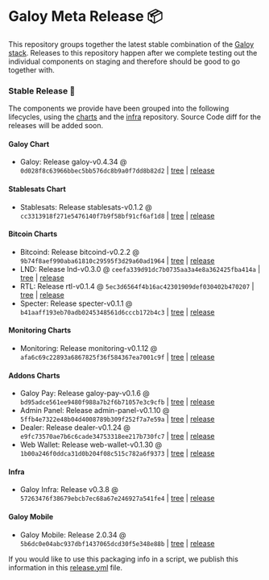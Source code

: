 # Galoy Meta Release 📦

This repository groups together the latest stable combination of the [Galoy stack](https://github.com/GaloyMoney/awesome-galoy#tech-components). 
Releases to this repository happen after we complete testing out the individual components on staging and therefore should be good to go together with.

### Stable Release 🎉

The components we provide have been grouped into the following lifecycles, using the [charts](https://github.com/GaloyMoney/charts) and the [infra](https://github.com/GaloyMoney/galoy-infra) repository. 
Source Code diff for the releases will be added soon.

#### Galoy Chart
- Galoy: Release galoy-v0.4.34 @ `0d028f8c63966bbec5bb576dc8b9a0f7dd8b82d2` | [tree](https://github.com/GaloyMoney/charts/tree/0d028f8c63966bbec5bb576dc8b9a0f7dd8b82d2/charts/galoy) | [release](https://github.com/GaloyMoney/charts/releases/tag/galoy-v0.4.34)

#### Stablesats Chart
- Stablesats: Release stablesats-v0.1.2 @ `cc3313918f271e5476140f7b9f58bf91cf6af1d8` | [tree](https://github.com/GaloyMoney/charts/tree/cc3313918f271e5476140f7b9f58bf91cf6af1d8/charts/stablesats) | [release](https://github.com/GaloyMoney/charts/releases/tag/stablesats-v0.1.2)

#### Bitcoin Charts
- Bitcoind: Release bitcoind-v0.2.2 @ `9b74f8aef990aba61810c29595f3d29a60ad1964` | [tree](https://github.com/GaloyMoney/charts/tree/9b74f8aef990aba61810c29595f3d29a60ad1964/charts/bitcoind) | [release](https://github.com/GaloyMoney/charts/releases/tag/bitcoind-v0.2.2)
- LND: Release lnd-v0.3.0 @ `ceefa339d91dc7b0735aa3a4e8a362425fba414a` | [tree](https://github.com/GaloyMoney/charts/tree/ceefa339d91dc7b0735aa3a4e8a362425fba414a/charts/lnd) | [release](https://github.com/GaloyMoney/charts/releases/tag/lnd-v0.3.0)
- RTL: Release rtl-v0.1.4 @ `5ec3d6564f4b16ac42301909def030402b470207` | [tree](https://github.com/GaloyMoney/charts/tree/5ec3d6564f4b16ac42301909def030402b470207/charts/rtl) | [release](https://github.com/GaloyMoney/charts/releases/tag/rtl-v0.1.4)
- Specter: Release specter-v0.1.1 @ `b41aaff193eb70adb0245348561d6cccb172b4c3` | [tree](https://github.com/GaloyMoney/charts/tree/b41aaff193eb70adb0245348561d6cccb172b4c3/charts/specter) | [release](https://github.com/GaloyMoney/charts/releases/tag/specter-v0.1.1)

#### Monitoring Charts
- Monitoring: Release monitoring-v0.1.12 @ `afa6c69c22893a6867825f36f584367ea7001c9f` | [tree](https://github.com/GaloyMoney/charts/tree/afa6c69c22893a6867825f36f584367ea7001c9f/charts/monitoring) | [release](https://github.com/GaloyMoney/charts/releases/tag/monitoring-v0.1.12)

#### Addons Charts
- Galoy Pay: Release galoy-pay-v0.1.6 @ `bd95adce561ee9480f988a7b2f6b71057e3c9cfb` | [tree](https://github.com/GaloyMoney/charts/tree/bd95adce561ee9480f988a7b2f6b71057e3c9cfb/charts/galoy-pay) | [release](https://github.com/GaloyMoney/charts/releases/tag/galoy-pay-v0.1.6)
- Admin Panel: Release admin-panel-v0.1.10 @ `5ffb4e7322e48b04d4008789b309f252f7a7e59a` | [tree](https://github.com/GaloyMoney/charts/tree/5ffb4e7322e48b04d4008789b309f252f7a7e59a/charts/admin-panel) | [release](https://github.com/GaloyMoney/charts/releases/tag/admin-panel-v0.1.10)
- Dealer: Release dealer-v0.1.24 @ `e9fc73570ae7b6c6cade34753318ee217b730fc7` | [tree](https://github.com/GaloyMoney/charts/tree/e9fc73570ae7b6c6cade34753318ee217b730fc7/charts/dealer) | [release](https://github.com/GaloyMoney/charts/releases/tag/dealer-v0.1.24)
- Web Wallet: Release web-wallet-v0.1.30 @ `1b00a246f0ddca31d0b204f08c515c782a6f9373` | [tree](https://github.com/GaloyMoney/charts/tree/1b00a246f0ddca31d0b204f08c515c782a6f9373/charts/web_wallet) | [release](https://github.com/GaloyMoney/charts/releases/tag/web-wallet-v0.1.30)

#### Infra

- Galoy Infra: Release v0.3.8 @ `57263476f38679ebcb7ec68a67e246927a541fe4` | [tree](https://github.com/GaloyMoney/galoy-infra/tree/57263476f38679ebcb7ec68a67e246927a541fe4) | [release](https://github.com/GaloyMoney/galoy-infra/releases/tag/v0.3.8)

#### Galoy Mobile

- Galoy Mobile: Release 2.0.34 @ `5b6dc0e04abc937dbf1437065dcd30f5e348e88b` | [tree](https://github.com/GaloyMoney/galoy-mobile/tree/5b6dc0e04abc937dbf1437065dcd30f5e348e88b) | [release](https://github.com/GaloyMoney/galoy-mobile/releases/tag/2.0.34)

If you would like to use this packaging info in a script, we publish this information in this [release.yml](./release.yml) file.
